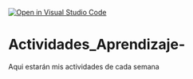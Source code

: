 [![Open in Visual Studio Code](https://classroom.github.com/assets/open-in-vscode-c66648af7eb3fe8bc4f294546bfd86ef473780cde1dea487d3c4ff354943c9ae.svg)](https://classroom.github.com/online_ide?assignment_repo_id=8478598&assignment_repo_type=AssignmentRepo)
# Actividades_Aprendizaje-
Aqui estarán mis actividades de cada semana
